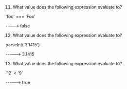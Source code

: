 11. What value does the following expression evaluate to?

'foo' === 'Foo'

----> false

12. What value does the following expression evaluate to?

parseInt('3.1415')

-----> 3.1415

13. What value does the following expression evaluate to?

'12' < '9'

-----> true
